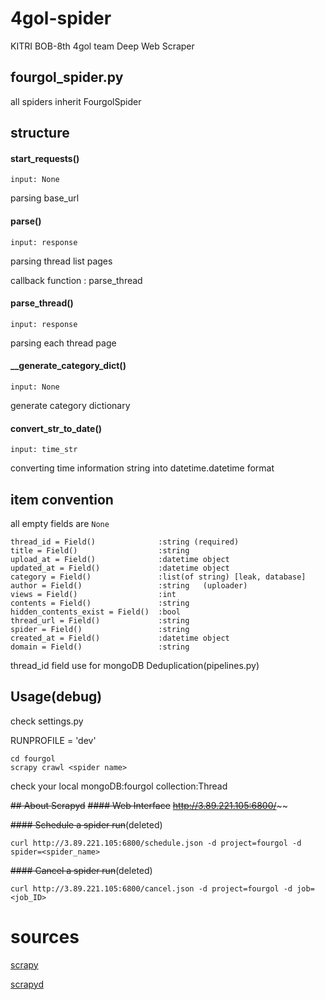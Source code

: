 # 4gol-spider

KITRI BOB-8th 4gol team Deep Web Scraper

## fourgol_spider.py
all spiders inherit FourgolSpider

## structure
#### start_requests()
`input: None`

parsing base_url

#### parse()
`input: response`

parsing thread list pages

callback function : parse_thread

#### parse_thread()
`input: response`

parsing each thread page

#### __generate_category_dict()
`input: None`

generate category dictionary

#### convert_str_to_date()
`input: time_str`

converting time information string into datetime.datetime format 

## item convention
all empty fields are `None`
```
thread_id = Field()              :string (required)
title = Field()                  :string
upload_at = Field()              :datetime object
updated_at = Field()             :datetime object
category = Field()               :list(of string) [leak, database]
author = Field()                 :string   (uploader)
views = Field()                  :int
contents = Field()               :string
hidden_contents_exist = Field()  :bool
thread_url = Field()             :string
spider = Field()                 :string
created_at = Field()             :datetime object
domain = Field()                 :string 
```
thread_id field use for mongoDB Deduplication(pipelines.py)
## Usage(debug)

check settings.py

RUNPROFILE = 'dev'

```
cd fourgol
scrapy crawl <spider name>
```
check your local mongoDB:fourgol collection:Thread 

~~## About Scrapyd~~
~~#### Web Interface~~
~~http://3.89.221.105:6800/~~~~

~~#### Schedule a spider run~~(deleted)
```
curl http://3.89.221.105:6800/schedule.json -d project=fourgol -d spider=<spider_name>
```

~~#### Cancel a spider run~~(deleted)
```
curl http://3.89.221.105:6800/cancel.json -d project=fourgol -d job=<job_ID>
```

# sources
[scrapy](https://scrapy.org/)

[scrapyd](https://scrapyd.readthedocs.io/en/stable/#)
